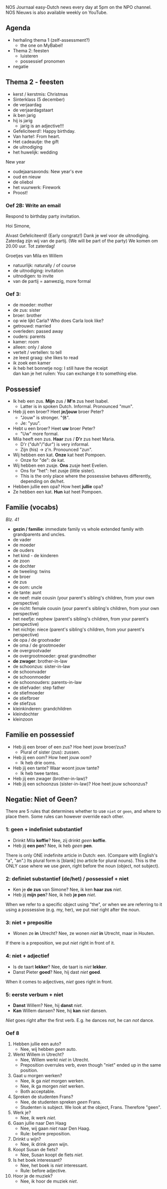 

NOS Journaal easy-Dutch news every day at 5pm on the NPO channel. \
NOS Nieuws is also available weekly on YouTube.


## Agenda

* herhaling thema 1 (zelf-assessment?)
  * the one on MyBabel!
* Thema 2: feesten
  * luisteren
  * possessief pronomen
 * negatie


## Thema 2 - feesten

* kerst / kerstmis: Christmas
* Sinterklass (5 december)
* de verjaardag
* de verjaardagstaart
* ik ben jarig
* hij is jarig
  * jarig is an adjective!!!
* Gefeliciteerd!: Happy birthday.
* Van harte!: From heart.
* Het cadeautje: the gift
* de uitnodiging 
* het huwelijk: wedding

New year

* oudejaarsavonds: New year's eve
* oud en nieuw
* de oliebol
* het vuurwerk: Firework
* Proost!

### Oef 2B: Write an email

Respond to birthday party invitation.

Hoi Simone,

Alvast Gefeliciteerd! (Early congratz!) 
Dank je wel voor de uitnodiging.
Zaterdag zijn wij van de partij. (We will be part of the party)
We komen om 20.00 uur.
Tot zaterdag!

Groetjes van Mila en Willem

* natuurlijk: naturally / of course
* de uitnodiging: invitation
* uitnodigen: to invite
* van de partij = aanwezig, more formal

### Oef 3:

* de moeder: mother
* de zus: sister
* broer: brother
* op wie lijkt Carla? Who does Carla look like?
* getrouwd: married
* overleden: passed away
* ouders: parents
* kamer: room
* alleen: only / alone
* vertelt / vertellen: to tell
* ze leest graag: she likes to read
* ik zoek een kamer
* ik heb het bonnetje nog: I still have the receipt  
  dan kan je het ruilen: You can exchange it to something else.


## Possessief

* Ik heb een zus. **Mijn** zus / **M'n** zus heet Isabel.
  * Latter is in spoken Dutch. Informal. Pronounced "mun".
* Heb jij een broer? Heet **je/jouw** broer Peter?
  * "Jouw" is stronger. "休".
  * Je: "yuu".
* Hebt u een broer? Heet **uw** broer Peter?
  * "Uw" more formal.
* Mila heeft een zus. **Haar** zus / **D'r** zus heet Maria.
  * D'r ("duh"/"dur") is very informal.
  * Zijn (his) &rarr; z'n. Pronounced "zun".
* Wij hebben een kat. **Onze** kat heet Pompoen.
  * Onze for "de": de kat.
* Wij hebben een zusje. **Ons** zusje heet Evelien.
  * Ons for "het": het zusje (little sister).
  * This is the only place where the possessive behaves differently, depending on de/het.
* Hebben jullie een opa? How heet **jullie** opa?
* Ze hebben een kat. **Hun** kat heet Pompoen.



## Familie (vocabs)

_Blz. 41_

* **gezin / familie**: immediate family vs whole extended family with grandparents and uncles.
* de vader
* de moeder
* de ouders
* het kind - de kinderen
* de zoon
* de dochter
* de tweeling:  twins
* de broer
* de zus
* de oom: uncle
* de tante: aunt
* de neef: male cousin (your parent's sibling's children, from your own perspective)
* de nicht: female cousin (your parent's sibling's children, from your own perspective)
* het neefje: nephew (parent's sibling's children, from your parent's perspective)
* het nichtje: niece (parent's sibling's children, from your parent's perspective)
* de opa / de grootvader
* de oma / de grootmoeder
* de overgrootvader
* de overgrootmoeder: great grandmother
* **de zwager**: brother-in-law
* de schoonzus: sister-in-law
* de schoonvader
* de schoonmoeder
* de schoonouders: parents-in-law
* de stiefvader: step father
* de stiefmoeder
* de stiefbroer
* de stiefzus
* kleinkinderen: grandchildren
* kleindochter
* kleinzoon


## Familie en possessief

* Heb jij een broer of een zus? Hoe heet jouw broer/zus?
  * Plural of sister (zus): zussen.
* Heb jij een oom? How heet jouw oom?
  * Ik heb drie ooms.
* Heb jij een tante? Waar woont jouw tante?
  * Ik heb twee tantes.
* Heb jij een zwager (brother-in-law)?
* Heb jij een schoonzus (sister-in-law)? Hoe heet jouw schoonzus?


## Negatie: Niet of Geen?

There are 5 rules that determines whether to use `niet` or `geen`, and where to place them.
Some rules can however override each other.

### 1: geen + indefiniet substantief

* Drinkt Mila **koffie**? Nee, zij drinkt _geen_ **koffie**.
* Heb jij **een pen**? Nee, ik heb _geen_ **pen**.

There is only ONE indefinite article in Dutch: een.
(Compare with English's "a", "an".)
Its plural form is [blank] (no article for plural nouns).
This is the ONLY case where we use _geen_, right before the noun (object, not subject).

### 2: definiet substantief (de/het) / possessief + niet

* Ken je **de zus** van Simone? Nee, ik ken **haar zus** _niet_.
* Heb jij **mijn pen**? Nee, ik heb **je pen** _niet_.

When we refer to a specific object using "the", or when we are referring to it using a possessive (e.g. my, her), we put _niet_ right after the noun.

### 3: niet + prepositie

* Wonen ze **in** Utrecht? Nee, ze wonen _niet_ **in** Utrecht, maar in Houten.

If there is a preposition, we put _niet_ right in front of it.

### 4: niet + adjectief

* Is de taart **lekker**? Nee, de taart is _niet_ **lekker**.
* Danst Pieter **goed**? Nee, hij dast _niet_ **goed**.

When it comes to adjectives, _niet_ goes right in front.

### 5: eerste verbum + niet

* **Danst** Willem? Nee, hij **danst** _niet_.
* **Kan** Willem dansen? Nee, hij **kan** _niet_ dansen.

_Niet_ goes right after the first verb.
E.g. he dances _not_, he can _not_ dance.


### Oef 8

1. Hebben jullie een auto?
   * Nee, wij hebben _geen_ auto.
2. Werkt Willem in Utrecht?
   * Nee, Willem werkt _niet_ in Utrecht.
   * Preposition overrules verb, even though "niet" ended up in the same position.
3. Gaat u morgen werken?
   * Nee, ik ga _niet_ morgen werken.
   * Nee, ik ga morgen _niet_ werken.
   * Both acceptable.
4. Spreken de studenten Frans?
   * Nee, de studenten spreken _geen_ Frans.
   * Studenten is subject. We look at the object, Frans. Therefore "geen".
5. Werk je?
   * Nee, ik werk _niet_.
6. Gaan jullie naar Den Haag
   * Nee, wij gaan _niet_ naar Den Haag.
   * Rule: before preposition.
7. Drinkt u wijn?
   * Nee, ik drink _geen_ wijn.
8. Koopt Susan de fiets?
   * Nee, Susan koopt de fiets _niet_.
9. Is het boek interessant?
   * Nee, het boek is _niet_ interessant.
   * Rule: before adjective.
10. Hoor je de muziek?
    * Nee, ik hoor de muziek _niet_.
